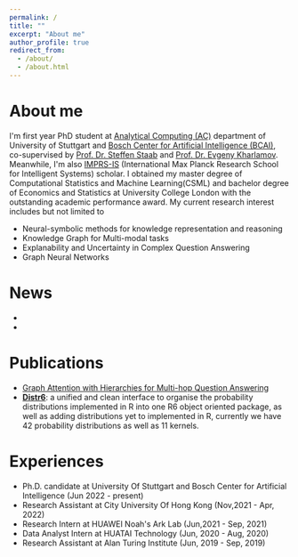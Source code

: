```yaml
---
permalink: /
title: ""
excerpt: "About me"
author_profile: true
redirect_from: 
  - /about/
  - /about.html
---
```


# About me
I'm first year PhD student at [Analytical Computing (AC)](https://www.ipvs.uni-stuttgart.de/departments/ac/) department of University of Stuttgart and [Bosch Center for Artificial Intelligence (BCAI)](https://www.bosch-ai.com), co-supervised by [Prof. Dr. Steffen Staab](https://scholar.google.com/citations?user=QvpcUn8AAAAJ&hl=en) and [Prof. Dr. Evgeny Kharlamov](https://scholar.google.com/citations?user=-slpMF8AAAAJ&hl=en). Meanwhile, I'm also [IMPRS-IS](https://imprs.is.mpg.de) (International Max Planck Research School for Intelligent Systems) scholar. I obtained my master degree of Computational Statistics and Machine Learning(CSML) and bachelor degree of Economics and Statistics at University College London with the outstanding academic performance award. My current research interest includes but not limited to 
- Neural-symbolic methods for knowledge representation and reasoning
- Knowledge Graph for Multi-modal tasks
- Explanability and Uncertainty in Complex Question Answering
- Graph Neural Networks

# News
- 
-

<!-- ## News -->
# Publications
- [Graph Attention with Hierarchies for Multi-hop Question Answering](https://arxiv.org/abs/2301.11792)
- **[Distr6](https://cran.r-project.org/web/packages/distr6/index.html)**: a unified and clean interface to organise the probability distributions implemented in R into one R6 object oriented package, as well as adding distributions yet to implemented in R, currently we have 42 probability distributions as well as 11 kernels.

# Experiences
- Ph.D. candidate at University Of Stuttgart and Bosch Center for Artificial Intelligence (Jun 2022 - present)
- Research Assistant at City University Of Hong Kong (Nov,2021 - Apr, 2022)
- Research Intern at HUAWEI Noah's Ark Lab (Jun,2021 - Sep, 2021)
- Data Analyst Intern at HUATAI Technology (Jun, 2020 - Aug, 2020)
- Research Assistant at Alan Turing Institute (Jun, 2019 - Sep, 2019)
